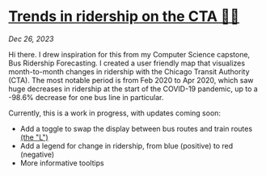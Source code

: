 # [Trends in ridership on the CTA 🚌🚅](https://jbelian.github.io/cta-trends/)

_Dec 26, 2023_

Hi there. I drew inspiration for this from my Computer Science capstone, Bus Ridership Forecasting. I created a user friendly map that visualizes month-to-month changes in ridership with the Chicago Transit Authority (CTA). The most notable period is from Feb 2020 to Apr 2020, which saw huge decreases in ridership at the start of the COVID-19 pandemic, up to a -98.6% decrease for one bus line in particular.

Currently, this is a work in progress, with updates coming soon:
- Add a toggle to swap the display between bus routes and train routes [(the "L")](https://en.wikipedia.org/wiki/Chicago_%22L%22)
- Add a legend for change in ridership, from blue (positive) to red (negative)
- More informative tooltips
